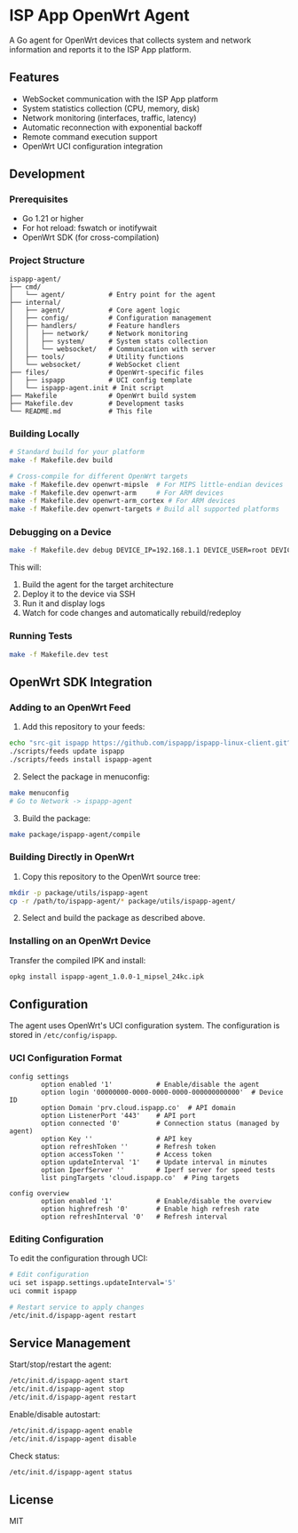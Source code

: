 # ISP App OpenWrt Agent

A Go agent for OpenWrt devices that collects system and network information and reports it to the ISP App platform.

## Features

- WebSocket communication with the ISP App platform
- System statistics collection (CPU, memory, disk)
- Network monitoring (interfaces, traffic, latency)
- Automatic reconnection with exponential backoff
- Remote command execution support
- OpenWrt UCI configuration integration

## Development

### Prerequisites

- Go 1.21 or higher
- For hot reload: fswatch or inotifywait
- OpenWrt SDK (for cross-compilation)

### Project Structure

```
ispapp-agent/
├── cmd/
│   └── agent/           # Entry point for the agent
├── internal/
│   ├── agent/           # Core agent logic
│   ├── config/          # Configuration management
│   ├── handlers/        # Feature handlers
│   │   ├── network/     # Network monitoring
│   │   ├── system/      # System stats collection
│   │   └── websocket/   # Communication with server
│   ├── tools/           # Utility functions
│   └── websocket/       # WebSocket client
├── files/               # OpenWrt-specific files
│   ├── ispapp           # UCI config template
│   └── ispapp-agent.init # Init script
├── Makefile             # OpenWrt build system
├── Makefile.dev         # Development tasks
└── README.md            # This file
```

### Building Locally

```bash
# Standard build for your platform
make -f Makefile.dev build

# Cross-compile for different OpenWrt targets
make -f Makefile.dev openwrt-mipsle  # For MIPS little-endian devices
make -f Makefile.dev openwrt-arm     # For ARM devices
make -f Makefile.dev openwrt-arm_cortex # For ARM devices
make -f Makefile.dev openwrt-targets # Build all supported platforms
```

### Debugging on a Device

```bash
make -f Makefile.dev debug DEVICE_IP=192.168.1.1 DEVICE_USER=root DEVICE_PORT=22
```

This will:
1. Build the agent for the target architecture
2. Deploy it to the device via SSH
3. Run it and display logs
4. Watch for code changes and automatically rebuild/redeploy

### Running Tests

```bash
make -f Makefile.dev test
```

## OpenWrt SDK Integration

### Adding to an OpenWrt Feed

1. Add this repository to your feeds:
```bash
echo "src-git ispapp https://github.com/ispapp/ispapp-linux-client.git^websocket" >> feeds.conf.default
./scripts/feeds update ispapp
./scripts/feeds install ispapp-agent
```

2. Select the package in menuconfig:
```bash
make menuconfig
# Go to Network -> ispapp-agent
```

3. Build the package:
```bash
make package/ispapp-agent/compile
```

### Building Directly in OpenWrt

1. Copy this repository to the OpenWrt source tree:
```bash
mkdir -p package/utils/ispapp-agent
cp -r /path/to/ispapp-agent/* package/utils/ispapp-agent/
```

2. Select and build the package as described above.

### Installing on an OpenWrt Device

Transfer the compiled IPK and install:
```bash
opkg install ispapp-agent_1.0.0-1_mipsel_24kc.ipk
```

## Configuration

The agent uses OpenWrt's UCI configuration system. The configuration is stored in `/etc/config/ispapp`.

### UCI Configuration Format

```
config settings
        option enabled '1'           # Enable/disable the agent
        option login '00000000-0000-0000-0000-000000000000'  # Device ID
        option Domain 'prv.cloud.ispapp.co'  # API domain
        option ListenerPort '443'    # API port
        option connected '0'         # Connection status (managed by agent)
        option Key ''                # API key
        option refreshToken ''       # Refresh token
        option accessToken ''        # Access token
        option updateInterval '1'    # Update interval in minutes
        option IperfServer ''        # Iperf server for speed tests
        list pingTargets 'cloud.ispapp.co'  # Ping targets

config overview
        option enabled '1'           # Enable/disable the overview
        option highrefresh '0'       # Enable high refresh rate
        option refreshInterval '0'   # Refresh interval
```

### Editing Configuration

To edit the configuration through UCI:

```bash
# Edit configuration
uci set ispapp.settings.updateInterval='5'
uci commit ispapp

# Restart service to apply changes
/etc/init.d/ispapp-agent restart
```

## Service Management

Start/stop/restart the agent:
```bash
/etc/init.d/ispapp-agent start
/etc/init.d/ispapp-agent stop
/etc/init.d/ispapp-agent restart
```

Enable/disable autostart:
```bash
/etc/init.d/ispapp-agent enable
/etc/init.d/ispapp-agent disable
```

Check status:
```bash
/etc/init.d/ispapp-agent status
```

## License

MIT
